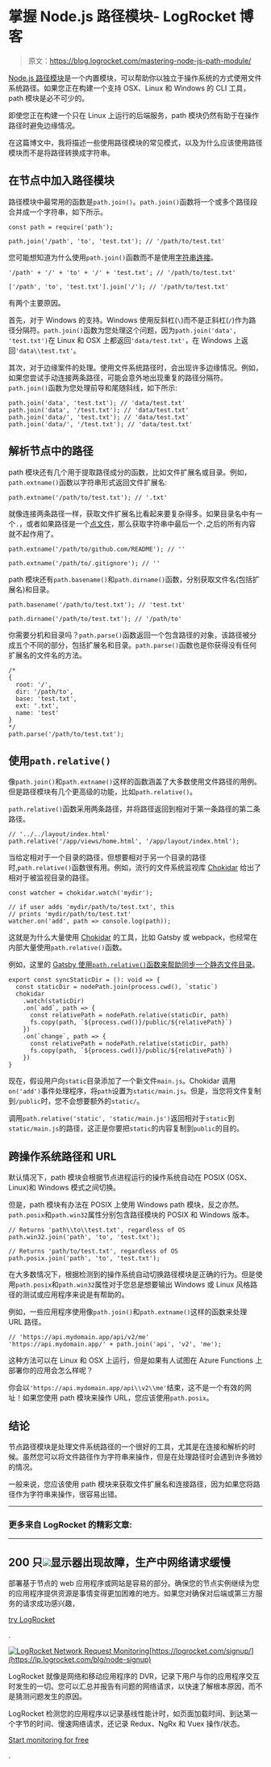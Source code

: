 # 掌握 Node.js 路径模块- LogRocket 博客

> 原文：<https://blog.logrocket.com/mastering-node-js-path-module/>

[Node.js 路径模块](https://nodejs.org/api/path.html)是一个内置模块，可以帮助你以独立于操作系统的方式使用文件系统路径。如果您正在构建一个支持 OSX、Linux 和 Windows 的 CLI 工具，path 模块是必不可少的。

即使您正在构建一个只在 Linux 上运行的后端服务，path 模块仍然有助于在操作路径时避免边缘情况。

在这篇博文中，我将描述一些使用路径模块的常见模式，以及为什么应该使用路径模块而不是将路径转换成字符串。

## 在节点中加入路径模块

路径模块中最常用的函数是`path.join()`。`path.join()`函数将一个或多个路径段合并成一个字符串，如下所示。

```
const path = require('path');

path.join('/path', 'to', 'test.txt'); // '/path/to/test.txt'

```

您可能想知道为什么使用`path.join()`函数而不是使用[字符串连接](https://masteringjs.io/tutorials/fundamentals/string-concat)。

```
'/path' + '/' + 'to' + '/' + 'test.txt'; // '/path/to/test.txt'

['/path', 'to', 'test.txt'].join('/'); // '/path/to/test.txt'

```

有两个主要原因。

首先，对于 Windows 的支持。Windows 使用反斜杠(`\`)而不是正斜杠(`/`)作为路径分隔符。`path.join()`函数为您处理这个问题，因为`path.join('data', 'test.txt')`在 Linux 和 OSX 上都返回`'data/test.txt'`，在 Windows 上返回`'data\\test.txt'`。

其次，对于边缘案件的处理。使用文件系统路径时，会出现许多边缘情况。例如，如果您尝试手动连接两条路径，可能会意外地出现重复的路径分隔符。`path.join()`函数为您处理前导和尾随斜线，如下所示:

```
path.join('data', 'test.txt'); // 'data/test.txt'
path.join('data', '/test.txt'); // 'data/test.txt'
path.join('data/', 'test.txt'); // 'data/test.txt'
path.join('data/', '/test.txt'); // 'data/test.txt'

```

## 解析节点中的路径

path 模块还有几个用于提取路径成分的函数，比如文件扩展名或目录。例如，`path.extname()`函数以字符串形式返回文件扩展名:

```
path.extname('/path/to/test.txt'); // '.txt'

```

就像连接两条路径一样，获取文件扩展名比看起来要复杂得多。如果目录名中有一个`.`，或者如果路径是一个[点文件](https://medium.com/@webprolific/getting-started-with-dotfiles-43c3602fd789)，那么获取字符串中最后一个`.`之后的所有内容就不起作用了。

```
path.extname('/path/to/github.com/README'); // ''

path.extname('/path/to/.gitignore'); // ''

```

path 模块还有`path.basename()`和`path.dirname()`函数，分别获取文件名(包括扩展名)和目录。

```
path.basename('/path/to/test.txt'); // 'test.txt'

path.dirname('/path/to/test.txt'); // '/path/to'

```

你需要分机和目录吗？`path.parse()`函数返回一个包含路径的对象，该路径被分成五个不同的部分，包括扩展名和目录。`path.parse()`函数也是你获得没有任何扩展名的文件名的方法。

```
/*
{
  root: '/',
  dir: '/path/to',
  base: 'test.txt',
  ext: '.txt',
  name: 'test'
}
*/
path.parse('/path/to/test.txt');

```

## 使用`path.relative()`

像`path.join()`和`path.extname()`这样的函数涵盖了大多数使用文件路径的用例。但是路径模块有几个更高级的功能，比如`path.relative()`。

`path.relative()`函数采用两条路径，并将路径返回到相对于第一条路径的第二条路径。

```
// '../../layout/index.html'
path.relative('/app/views/home.html', '/app/layout/index.html');

```

当给定相对于一个目录的路径，但想要相对于另一个目录的路径时,`path.relative()`函数很有用。例如，流行的文件系统监视库 [Chokidar](https://www.npmjs.com/package/chokidar) 给出了相对于被监视目录的路径。

```
const watcher = chokidar.watch('mydir');

// if user adds 'mydir/path/to/test.txt', this
// prints 'mydir/path/to/test.txt'
watcher.on('add', path => console.log(path));

```

这就是为什么大量使用 [Chokidar](https://github.com/paulmillr/chokidar) 的工具，比如 Gatsby 或 webpack，也经常在内部大量使用`path.relative()`函数。

例如，这里的 [Gatsby 使用`path.relative()`函数来帮助同步一个静态文件目录](https://github.com/gatsbyjs/gatsby/blob/54d4721462b9303fed723fdcb15ac5d72e103778/packages/gatsby/src/utils/get-static-dir.ts#L50-L56)。

```
export const syncStaticDir = (): void => {
  const staticDir = nodePath.join(process.cwd(), `static`)
  chokidar
    .watch(staticDir)
    .on(`add`, path => {
      const relativePath = nodePath.relative(staticDir, path)
      fs.copy(path, `${process.cwd()}/public/${relativePath}`)
    })
    .on(`change`, path => {
      const relativePath = nodePath.relative(staticDir, path)
      fs.copy(path, `${process.cwd()}/public/${relativePath}`)
    })
}

```

现在，假设用户向`static`目录添加了一个新文件`main.js`。Chokidar 调用`on('add')`事件处理程序，将`path`设置为`static/main.js`。但是，当您将文件复制到`/public`时，您不会想要额外的`static/`。

调用`path.relative('static', 'static/main.js')`返回相对于`static`到`static/main.js`的路径，这正是你要把`static`的内容复制到`public`的目的。

## 跨操作系统路径和 URL

默认情况下，path 模块会根据节点进程运行的操作系统自动在 POSIX (OSX、Linux)和 Windows 模式之间切换。

但是，path 模块有办法在 POSIX 上使用 Windows path 模块，反之亦然。`path.posix`和`path.win32`属性分别包含路径模块的 POSIX 和 Windows 版本。

```
// Returns 'path\\to\\test.txt', regardless of OS
path.win32.join('path', 'to', 'test.txt');

// Returns 'path/to/test.txt', regardless of OS
path.posix.join('path', 'to', 'test.txt');

```

在大多数情况下，根据检测到的操作系统自动切换路径模块是正确的行为。但是使用`path.posix`和`path.win32`属性对于您总是想要输出 Windows 或 Linux 风格路径的测试或应用程序来说是有帮助的。

例如，一些应用程序使用像`path.join()`和`path.extname()`这样的函数来处理 URL 路径。

```
// 'https://api.mydomain.app/api/v2/me'
'https://api.mydomain.app/' + path.join('api', 'v2', 'me');

```

这种方法可以在 Linux 和 OSX 上运行，但是如果有人试图在 Azure Functions 上部署你的应用会怎么样呢？

你会以`'https://api.mydomain.app/api\\v2\\me'`结束，这不是一个有效的网址！如果您使用 path 模块来操作 URL，您应该使用`path.posix`。

## 结论

节点路径模块是处理文件系统路径的一个很好的工具，尤其是在连接和解析的时候。虽然您可以将文件路径作为字符串来操作，但是在处理路径时会遇到许多微妙的情况。

一般来说，您应该使用 path 模块来获取文件扩展名和连接路径，因为如果您将路径作为字符串来操作，很容易出错。

* * *

### 更多来自 LogRocket 的精彩文章:

* * *

## 200 只![](img/61167b9d027ca73ed5aaf59a9ec31267.png)显示器出现故障，生产中网络请求缓慢

部署基于节点的 web 应用程序或网站是容易的部分。确保您的节点实例继续为您的应用程序提供资源是事情变得更加困难的地方。如果您对确保对后端或第三方服务的请求成功感兴趣，

[try LogRocket](https://lp.logrocket.com/blg/node-signup)

.

[![LogRocket Network Request Monitoring](img/cae72fd2a54c5f02a6398c4867894844.png)](https://lp.logrocket.com/blg/node-signup)[https://logrocket.com/signup/](https://lp.logrocket.com/blg/node-signup)

LogRocket 就像是网络和移动应用程序的 DVR，记录下用户与你的应用程序交互时发生的一切。您可以汇总并报告有问题的网络请求，以快速了解根本原因，而不是猜测问题发生的原因。

LogRocket 检测您的应用程序以记录基线性能计时，如页面加载时间、到达第一个字节的时间、慢速网络请求，还记录 Redux、NgRx 和 Vuex 操作/状态。

[Start monitoring for free](https://lp.logrocket.com/blg/node-signup)

.
